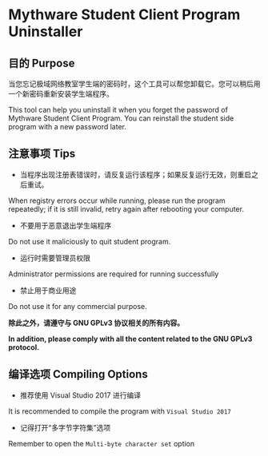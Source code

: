 # Mythware Student Client Program Uninstaller
## 目的 Purpose
当您忘记极域网络教室学生端的密码时，这个工具可以帮您卸载它。您可以稍后用一个新密码重新安装学生端程序。

This tool can help you uninstall it when you forget the password of Mythware Student Client Program. You can reinstall the student side program with a new password later.

## 注意事项 Tips
 - 当程序出现注册表错误时，请反复运行该程序；如果反复运行无效，则重启之后重试。

 When registry errors occur while running, please run the program repeatedly; if it is still invalid, retry again after rebooting your computer.
 
 - 不要用于恶意退出学生端程序

 Do not use it maliciously to quit student program.
 
 - 运行时需要管理员权限

 Administrator permissions are required for running successfully
 
 - 禁止用于商业用途

 Do not use it for any commercial purpose.

__除此之外，请遵守与 GNU GPLv3 协议相关的所有内容。__

__In addition, please comply with all the content related to the GNU GPLv3 protocol.__

## 编译选项 Compiling Options
 - 推荐使用 Visual Studio 2017 进行编译

 It is recommended to compile the program with `Visual Studio 2017`
 
 - 记得打开“多字节字符集”选项

 Remember to open the `Multi-byte character set` option
